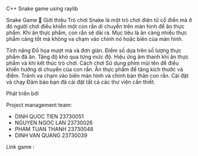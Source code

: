 C++ Snake game using raylib

Snake Game 🐍
Giới thiệu
Trò chơi Snake là một trò chơi điện tử cổ điển mà ở đó người chơi điều khiển một con rắn di chuyển trên màn hình để ăn thực phẩm. Khi ăn thực phẩm, con rắn sẽ dài ra. Mục tiêu là ăn càng nhiều thực phẩm càng tốt mà không va chạm vào chính nó hoặc biên của màn hình.

Tính năng
Đồ họa mượt mà và đơn giản.
Điểm số dựa trên số lượng thực phẩm đã ăn.
Tăng độ khó qua từng mức độ.
Hiệu ứng âm thanh khi ăn thực phẩm và khi kết thúc trò chơi.
Cách chơi
Sử dụng phím mũi tên để điều khiển hướng di chuyển của con rắn.
Ăn thực phẩm để tăng kích thước và điểm.
Tránh va chạm vào biên màn hình và chính bản thân con rắn.
Cài đặt và chạy
Đảm bảo bạn đã cài đặt tất cả các thư viện cần thiết.

Phát triển bởi

Project management team:
- DINH QUOC TIEN 23730051
- NGUYEN NGOC LAN 23730026
- PHAM TUAN THANH 23730048
- DINH VAN QUANG 23730039

Link game :
